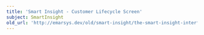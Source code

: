 ```yaml
---
title: 'Smart Insight - Customer Lifecycle Screen'
subject: SmartInsight
old_url: 'http://emarsys.dev/old/smart-insight/the-smart-insight-interface/smart-insight-customer-lifecycle-screen/'
---
```


<here we document the CLC screen>
